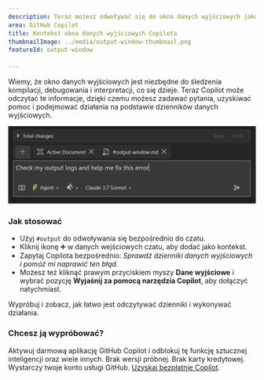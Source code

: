 ```yaml
---
description: Teraz możesz odwoływać się do okna danych wyjściowych jako kontekstu w aplikacji czatu Copilot.
area: GitHub Copilot
title: Kontekst okna danych wyjściowych Copilota
thumbnailImage: ../media/output-window-thumbnail.png
featureId: output-window

---
```



Wiemy, że okno danych wyjściowych jest niezbędne do śledzenia kompilacji, debugowania i interpretacji, co się dzieje. Teraz Copilot może odczytać te informacje, dzięki czemu możesz zadawać pytania, uzyskiwać pomoc i podejmować działania na podstawie dzienników danych wyjściowych.

![Okno wyniku](../media/output-window.png)

### Jak stosować
- Użyj `#output` do odwoływania się bezpośrednio do czatu.
- Kliknij ikonę ➕ w danych wejściowych czatu, aby dodać jako kontekst.
- Zapytaj Copilota bezpośrednio: *Sprawdź dzienniki danych wyjściowych i pomóż mi naprawić ten błąd.*
- Możesz też kliknąć prawym przyciskiem myszy **Dane wyjściowe** i wybrać pozycję **Wyjaśnij za pomocą narzędzia Copilot**, aby dołączyć natychmiast.

Wypróbuj i zobacz, jak łatwo jest odczytywać dzienniki i wykonywać działania.

### Chcesz ją wypróbować?
Aktywuj darmową aplikację GitHub Copilot i odblokuj tę funkcję sztucznej inteligencji oraz wiele innych.
Brak wersji próbnej. Brak karty kredytowej. Wystarczy twoje konto usługi GitHub. [Uzyskaj bezpłatnie Copilot](https://github.com/settings/copilot).
